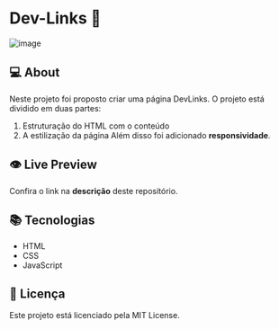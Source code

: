 # Dev-Links 👾
![image](https://github.com/vitoriacgomes/Social-Project---Rocketseat/assets/81329027/e308b3d8-303f-4021-bf82-143020babd18)

## 💻 About

Neste projeto foi proposto criar uma página DevLinks. O projeto está dividido em duas partes:
1. Estruturação do HTML com o conteúdo
2. A estilização da página 
Além disso foi adicionado ******************************responsividade******************************.

## 👁️ Live Preview

Confira o link na **descrição** deste repositório.

## 📚 Tecnologias

- HTML
- CSS
- JavaScript

## 📄 Licença

Este projeto está licenciado pela MIT License.
